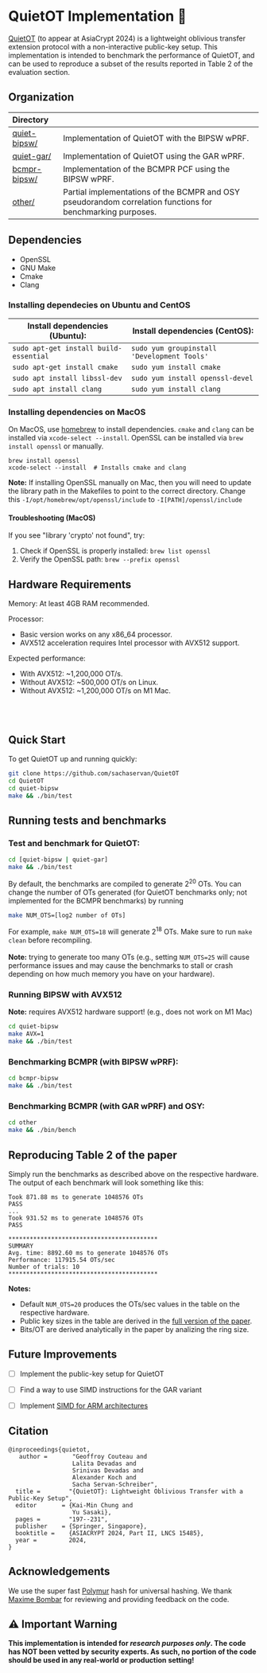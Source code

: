 # QuietOT Implementation 🤫

[QuietOT](https://eprint.iacr.org/2024/1079.pdf) (to appear at AsiaCrypt 2024) is a lightweight oblivious transfer extension protocol with a non-interactive public-key setup.
This implementation is intended to benchmark the performance of QuietOT, and can be used to reproduce a subset of the results reported in Table 2 of the evaluation section. 


## Organization

| **Directory**                    |                                                                |
| :------------------------------- | :------------------------------------------------------------- |
| [quiet-bipsw/](quiet-bipsw/)     | Implementation of QuietOT with the BIPSW wPRF.                 |
| [quiet-gar/](quiet-gar/)         | Implementation of QuietOT using the GAR wPRF.                  |
| [bcmpr-bipsw/](bcmpr-bipsw/)     | Implementation of the BCMPR PCF using the BIPSW wPRF.           |
| [other/](other/)                 | Partial implementations of the BCMPR and OSY pseudorandom correlation functions for benchmarking purposes. |

## Dependencies

- OpenSSL
- GNU Make
- Cmake
- Clang

### Installing dependecies on Ubuntu and CentOS
| Install dependencies (Ubuntu):         | Install dependencies (CentOS):              |
| -------------------------------------- | ------------------------------------------- |
| `sudo apt-get install build-essential` | `sudo yum groupinstall 'Development Tools'` |
| `sudo apt-get install cmake`           | `sudo yum install cmake`                    |
| `sudo apt install libssl-dev`          | `sudo yum install openssl-devel`            |
| `sudo apt install clang`               | `sudo yum install clang`                    |

### Installing dependencies on MacOS
On MacOS, use [homebrew](https://brew.sh/) to install dependencies.
`cmake` and `clang` can be installed via `xcode-select --install`.
OpenSSL can be installed via `brew install openssl` or manually.
```
brew install openssl
xcode-select --install  # Installs cmake and clang
```
<b>Note:</b> If installing OpenSSL manually on Mac, then you will need to update the library path in the Makefiles to point to the correct directory. 
Change this `-I/opt/homebrew/opt/openssl/include` to `-I[PATH]/openssl/include`

#### Troubleshooting (MacOS)
If you see "library 'crypto' not found", try:
1. Check if OpenSSL is properly installed: `brew list openssl`
2. Verify the OpenSSL path: `brew --prefix openssl`

## Hardware Requirements
Memory: At least 4GB RAM recommended.

Processor: 
  - Basic version works on any x86_64 processor.
  - AVX512 acceleration requires Intel processor with AVX512 support.

Expected performance:
- With AVX512: ~1,200,000 OT/s.
- Without AVX512: ~500,000 OT/s on Linux.
- Without AVX512: ~1,200,000 OT/s on M1 Mac.
      
<br><br>

## Quick Start

To get QuietOT up and running quickly:

```bash
git clone https://github.com/sachaservan/QuietOT
cd QuietOT
cd quiet-bipsw
make && ./bin/test
```

## Running tests and benchmarks

### Test and benchmark for QuietOT:

```bash
cd [quiet-bipsw | quiet-gar]
make && ./bin/test 
```

By default, the benchmarks are compiled to generate $2^{20}$ OTs.
You can change the number of OTs generated (for QuietOT benchmarks only; not implemented for the BCMPR benchmarks) by running
```bash
make NUM_OTS=[log2 number of OTs]
```
For example, `make NUM_OTS=18` will generate $2^{18}$ OTs. 
Make sure to run `make clean` before recompiling. 
<br><br>
<b>Note:</b> trying to generate too many OTs (e.g., setting `NUM_OTS=25` will cause performance issues and may cause the benchmarks to stall or crash depending on how much memory you have on your hardware). 

### Running BIPSW with AVX512 

<b>Note:</b> requires AVX512 hardware support! (e.g., does not work on M1 Mac)
```bash
cd quiet-bipsw
make AVX=1 
make && ./bin/test 
```

### Benchmarking BCMPR (with BIPSW wPRF):

```bash
cd bcmpr-bipsw
make && ./bin/test
```

### Benchmarking BCMPR (with GAR wPRF) and OSY:

```bash
cd other
make && ./bin/bench
```

## Reproducing Table 2 of the paper
Simply run the benchmarks as described above on the respective hardware.
The output of each benchmark will look something like this: 
```
Took 871.88 ms to generate 1048576 OTs
PASS
...
Took 931.52 ms to generate 1048576 OTs
PASS

******************************************
SUMMARY
Avg. time: 8892.60 ms to generate 1048576 OTs
Performance: 117915.54 OTs/sec
Number of trials: 10
******************************************
```

<b>Notes:</b> 
- Default `NUM_OTS=20` produces the OTs/sec values in the table on the respective hardware. 
- Public key sizes in the table are derived in the [full version of the paper](https://eprint.iacr.org/2024/1079.pdf).
- Bits/OT are derived analytically in the paper by analizing the ring size.
  
## Future Improvements

- [ ] Implement the public-key setup for QuietOT 
- [ ] Find a way to use SIMD instructions for the GAR variant
- [ ] Implement [SIMD for ARM architectures](https://developer.arm.com/Architectures/Neon)
      

## Citation
```
@inproceedings{quietot,
   author =       "Geoffroy Couteau and
                  Lalita Devadas and
                  Srinivas Devadas and
                  Alexander Koch and
                  Sacha Servan-Schreiber",
  title =        "{QuietOT}: Lightweight Oblivious Transfer with a Public-Key Setup",
  editor       = {Kai-Min Chung and
                  Yu Sasaki},
  pages =        "197--231",
  publisher    = {Springer, Singapore},
  booktitle =    {ASIACRYPT 2024, Part II, LNCS 15485},
  year =         2024,
}
```


## Acknowledgements
We use the super fast [Polymur](https://github.com/orlp/polymur-hash) hash for universal hashing. 
We thank [Maxime Bombar](https://github.com/mbombar) for reviewing and providing feedback on the code. 

## ⚠️ Important Warning

**This implementation is intended for _research purposes only_. The code has NOT been vetted by security experts.
As such, no portion of the code should be used in any real-world or production setting!**
